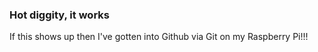 ### Hot diggity, it works

If this shows up then I've gotten into Github via Git on my Raspberry Pi!!!